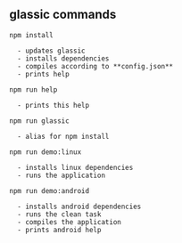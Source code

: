 glassic commands
----------------

    npm install

      - updates glassic
      - installs dependencies
      - compiles according to **config.json**
      - prints help

    npm run help

      - prints this help

    npm run glassic

      - alias for npm install

    npm run demo:linux

      - installs linux dependencies
      - runs the application

    npm run demo:android

      - installs android dependencies
      - runs the clean task
      - compiles the application
      - prints android help

